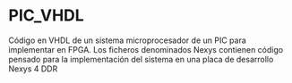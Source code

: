 # PIC_VHDL
Código en VHDL de un sistema microprocesador de un PIC para implementar en FPGA.
Los ficheros denominados Nexys contienen código pensado para la implementación del sistema en una placa de desarrollo Nexys 4 DDR
